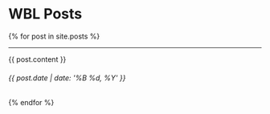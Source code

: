 # WBL Posts

{% for post in site.posts %}
* * *
{{ post.content }}
###### {{ post.date | date: '%B %d, %Y' }}
{% endfor %}
